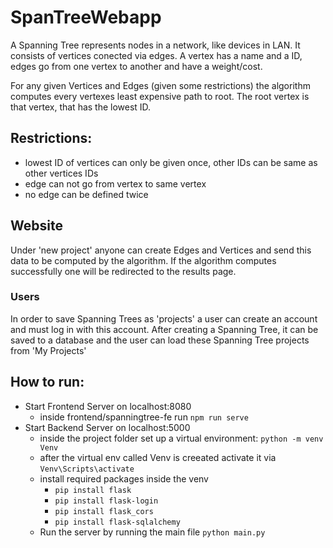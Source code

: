 # SpanTreeWebapp

A Spanning Tree represents nodes in a network, like devices in LAN.
It consists of vertices conected via edges.
A vertex has a name and a ID, edges go from one vertex to another and have a weight/cost.

For any given Vertices and Edges (given some restrictions) the algorithm computes every vertexes least expensive path to root.
The root vertex is that vertex, that has the lowest ID.

## Restrictions:
* lowest ID of vertices can only be given once, other IDs can be same as other vertices IDs
* edge can not go from vertex to same vertex
* no edge can be defined twice


## Website
Under 'new project' anyone can create Edges and Vertices and send this data to be computed by the algorithm.
If the algorithm computes successfully one will be redirected to the results page.

### Users
In order to save Spanning Trees as 'projects' a user can create an account and must log in with this account.
After creating a Spanning Tree, it can be saved to a database and the user can load these Spanning Tree projects from 'My Projects'

## How to run:
* Start Frontend Server on localhost:8080
  * inside frontend/spanningtree-fe run `npm run serve`
* Start Backend Server on localhost:5000
  * inside the project folder set up a virtual environment: `python -m venv Venv`
  * after the virtual env called Venv is creeated activate it via `Venv\Scripts\activate` 
  * install required packages inside the venv
    * `pip install flask`
    * `pip install flask-login`
    * `pip install flask_cors`
    * `pip install flask-sqlalchemy`
  * Run the server by running the main file `python main.py`
